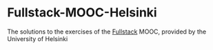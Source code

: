 # Fullstack-MOOC-Helsinki
The solutions to the exercises of the [Fullstack](https://fullstackopen.com/) MOOC, provided by the University of Helsinki

